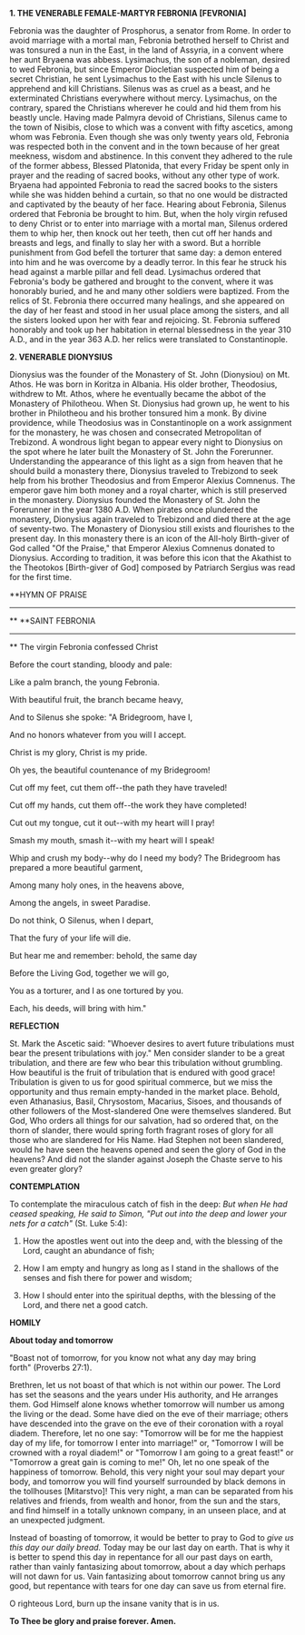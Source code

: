 
**1. THE VENERABLE FEMALE-MARTYR FEBRONIA [FEVRONIA]**

Febronia was the daughter of Prosphorus, a senator from Rome. In order to avoid marriage with a mortal man, Febronia betrothed herself to Christ and was tonsured a nun in the East, in the land of Assyria, in a convent where her aunt Bryaena was abbess. Lysimachus, the son of a nobleman, desired to wed Febronia, but since Emperor Diocletian suspected him of being a secret Christian, he sent Lysimachus to the East with his uncle Silenus to apprehend and kill Christians. Silenus was as cruel as a beast, and he exterminated Christians everywhere without mercy. Lysimachus, on the contrary, spared the Christians wherever he could and hid them from his beastly uncle. Having made Palmyra devoid of Christians, Silenus came to the town of Nisibis, close to which was a convent with fifty ascetics, among whom was Febronia. Even though she was only twenty years old, Febronia was respected both in the convent and in the town because of her great meekness, wisdom and abstinence. In this convent they adhered to the rule of the former abbess, Blessed Platonida, that every Friday be spent only in prayer and the reading of sacred books, without any other type of work. Bryaena had appointed Febronia to read the sacred books to the sisters while she was hidden behind a curtain, so that no one would be distracted and captivated by the beauty of her face. Hearing about Febronia, Silenus ordered that Febronia be brought to him. But, when the holy virgin refused to deny Christ or to enter into marriage with a mortal man, Silenus ordered them to whip her, then knock out her teeth, then cut off her hands and breasts and legs, and finally to slay her with a sword. But a horrible punishment from God befell the torturer that same day: a demon entered into him and he was overcome by a deadly terror. In this fear he struck his head against a marble pillar and fell dead. Lysimachus ordered that Febronia's body be gathered and brought to the convent, where it was honorably buried, and he and many other soldiers were baptized. From the relics of St. Febronia there occurred many healings, and she appeared on the day of her feast and stood in her usual place among the sisters, and all the sisters looked upon her with fear and rejoicing. St. Febronia suffered honorably and took up her habitation in eternal blessedness in the year 310 A.D., and in the year 363 A.D. her relics were translated to Constantinople.

**2. VENERABLE DIONYSIUS**

Dionysius was the founder of the Monastery of St. John (Dionysiou) on Mt. Athos. He was born in Koritza in Albania. His older brother, Theodosius, withdrew to Mt. Athos, where he eventually became the abbot of the Monastery of Philotheou. When St. Dionysius had grown up, he went to his brother in Philotheou and his brother tonsured him a monk. By divine providence, while Theodosius was in Constantinople on a work assignment for the monastery, he was chosen and consecrated Metropolitan of Trebizond. A wondrous light began to appear every night to Dionysius on the spot where he later built the Monastery of St. John the Forerunner. Understanding the appearance of this light as a sign from heaven that he should build a monastery there, Dionysius traveled to Trebizond to seek help from his brother Theodosius and from Emperor Alexius Comnenus. The emperor gave him both money and a royal charter, which is still preserved in the monastery. Dionysius founded the Monastery of St. John the Forerunner in the year 1380 A.D. When pirates once plundered the monastery, Dionysius again traveled to Trebizond and died there at the age of seventy-two. The Monastery of Dionysiou still exists and flourishes to the present day. In this monastery there is an icon of the All-holy Birth-giver of God called "Of the Praise," that Emperor Alexius Comnenus donated to Dionysius. According to tradition, it was before this icon that the Akathist to the Theotokos [Birth-giver of God] composed by Patriarch Sergius was read for the first time.


**HYMN OF PRAISE
**** 
**
**SAINT FEBRONIA
**** 
**
The virgin Febronia confessed Christ
 

Before the court standing, bloody and pale:
 

Like a palm branch, the young Febronia.
 

With beautiful fruit, the branch became heavy,
 

And to Silenus she spoke: "A Bridegroom, have I,
 

And no honors whatever from you will I accept.
 

Christ is my glory, Christ is my pride.
 

Oh yes, the beautiful countenance of my Bridegroom!
 

Cut off my feet, cut them off--the path they have traveled!
 

Cut off my hands, cut them off--the work they have completed!
 

Cut out my tongue, cut it out--with my heart will I pray!
 

Smash my mouth, smash it--with my heart will I speak!
 

Whip and crush my body--why do I need my body?
The Bridegroom has prepared a more beautiful garment,


Among many holy ones, in the heavens above,
 

Among the angels, in sweet Paradise.
 

Do not think, O Silenus, when I depart,
 

That the fury of your life will die.
 

But hear me and remember: behold, the same day
 

Before the Living God, together we will go,
 

You as a torturer, and I as one tortured by you.
 

Each, his deeds, will bring with him."
 

**REFLECTION**

St. Mark the Ascetic said: "Whoever desires to avert future tribulations must bear the present tribulations with joy." Men consider slander to be a great tribulation, and there are few who bear this tribulation without grumbling. How beautiful is the fruit of tribulation that is endured with good grace! Tribulation is given to us for good spiritual commerce, but we miss the opportunity and thus remain empty-handed in the market place. Behold, even Athanasius, Basil, Chrysostom, Macarius, Sisoes, and thousands of other followers of the Most-slandered One were themselves slandered. But God, Who orders all things for our salvation, had so ordered that, on the thorn of slander, there would spring forth fragrant roses of glory for all those who are slandered for His Name. Had Stephen not been slandered, would he have seen the heavens opened and seen the glory of God in the heavens? And did not the slander against Joseph the Chaste serve to his even greater glory?


**CONTEMPLATION**


To contemplate the miraculous catch of fish in the deep: *But when He had ceased speaking, He said to Simon, "Put out into the deep and lower your nets for a catch"* (St. Luke 5:4):

1.  How the apostles went out into the deep and, with the blessing of the Lord, caught an abundance of fish;

1.  How I am empty and hungry as long as I stand in the shallows of the senses and fish there for power and wisdom;

1.  How I should enter into the spiritual depths, with the blessing of the Lord, and there net a good catch.


**HOMILY**


**About today and tomorrow**

"Boast not of tomorrow, for you know not what any day may bring forth" (Proverbs 27:1).

Brethren, let us not boast of that which is not within our power. The Lord has set the seasons and the years under His authority, and He arranges them. God Himself alone knows whether tomorrow will number us among the living or the dead. Some have died on the eve of their marriage; others have descended into the grave on the eve of their coronation with a royal diadem. Therefore, let no one say: "Tomorrow will be for me the happiest day of my life, for tomorrow I enter into marriage!" or, "Tomorrow I will be crowned with a royal diadem!" or "Tomorrow I am going to a great feast!" or "Tomorrow a great gain is coming to me!" Oh, let no one speak of the happiness of tomorrow. Behold, this very night your soul may depart your body, and tomorrow you will find yourself surrounded by black demons in the tollhouses [Mitarstvo]! This very night, a man can be separated from his relatives and friends, from wealth and honor, from the sun and the stars, and find himself in a totally unknown company, in an unseen place, and at an unexpected judgment.

Instead of boasting of tomorrow, it would be better to pray to God to *give us this day our daily bread.* Today may be our last day on earth. That is why it is better to spend this day in repentance for all our past days on earth, rather than vainly fantasizing about tomorrow, about a day which perhaps will not dawn for us. Vain fantasizing about tomorrow cannot bring us any good, but repentance with tears for one day can save us from eternal fire.

O righteous Lord, burn up the insane vanity that is in us.

**To Thee be glory and praise forever. Amen.**
